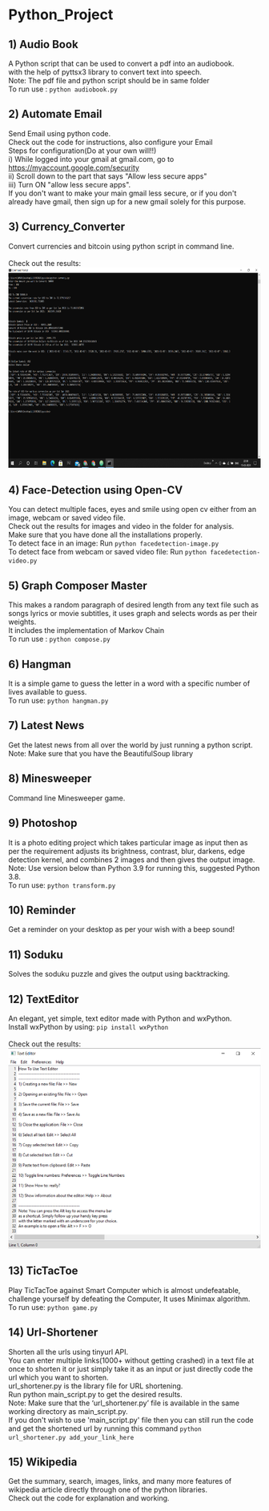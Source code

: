 # Python_Project

## 1) Audio Book
A Python script that can be used to convert a pdf into an audiobook.<br/>
with the help of pyttsx3 library to convert text into speech.<br/>
Note: The pdf file and python script should be in same folder<br/>
To run use : `python audiobook.py`

## 2) Automate Email
Send Email using python code.<br/>
Check out the code for instructions, also configure your Email<br/>
Steps for configuration(Do at your own will!!)<br/>
i) While logged into your gmail at gmail.com, go to https://myaccount.google.com/security<br/>
ii) Scroll down to the part that says "Allow less secure apps"<br/>
iii) Turn ON "allow less secure apps".<br/>
If you don't want to make your main gmail less secure, or if you don't already have gmail, then sign up for a new gmail solely for this purpose.

## 3) Currency_Converter
Convert currencies and bitcoin using python script in command line.<br/><br/>
Check out the results:<br/>
<img src="currency_converter/result.png" height = 400 width = 800>

## 4) Face-Detection using Open-CV
You can detect multiple faces, eyes and smile using open cv either from an image, webcam or saved video file.<br/>
Check out the results for images and video in the folder for analysis.<br/>
Make sure that you have done all the installations properly.<br/>
To detect face in an image: Run `python facedetection-image.py`<br/>
To detect face from webcam or saved video file: Run `python facedetection-video.py`<br/>

## 5) Graph Composer Master
This makes a random paragraph of desired length from any text file such as songs lyrics or movie subtitles, it uses graph and selects words as per their weights.<br/>
It includes the implementation of Markov Chain<br/>
To run use : `python compose.py`

## 6) Hangman
It is a simple game to guess the letter in a word with a specific number of lives available to guess.<br/>
To run use: `python hangman.py`

## 7) Latest News
Get the latest news from all over the world by just running a python script.<br/>
Note: Make sure that you have the BeautifulSoup library

## 8) Minesweeper
Command line Minesweeper game.

## 9) Photoshop
It is a photo editing project which takes particular image as input then as per the requirement adjusts its brightness, contrast, blur, darkens, edge detection kernel, and combines 2 images and then gives the output image.<br/>
Note: Use version below than Python 3.9 for running this, suggested Python 3.8.<br/>
To run use: `python transform.py`

## 10) Reminder
Get a reminder on your desktop as per your wish with a beep sound!

## 11) Soduku
Solves the soduku puzzle and gives the output using backtracking.

## 12) TextEditor
An elegant, yet simple, text editor made with Python and wxPython.<br/>
Install wxPython by using: `pip install wxPython`<br/><br/>
Check out the results:<br/>
<img src="texteditor/result.png" height = 400 width = 800>

## 13) TicTacToe
Play TicTacToe against Smart Computer which is almost undefeatable, challenge yourself by defeating the Computer, It uses Minimax algorithm.<br/>
To run use: `python game.py`

## 14) Url-Shortener
Shorten all the urls using tinyurl API.<br/>
You can enter multiple links(1000+ without getting crashed) in a text file at once to shorten it or just simply take it as an input or just directly code the url which you want to shorten.<br/>
url_shortener.py is the library file for URL shortening.<br/>
Run python main_script.py to get the desired results.<br/>
Note: Make sure that the ‘url_shortener.py’ file is available in the same working directory as main_script.py.<br/>
If you don't wish to use 'main_script.py' file then you can still run the code and get the shortened url by running this command `python url_shortener.py add_your_link_here`

## 15) Wikipedia
Get the summary, search, images, links, and many more features of wikipedia article directly through one of the python libraries.<br/>
Check out the code for explanation and working.
